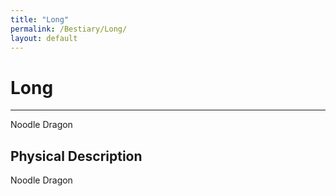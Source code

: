 ```yaml
---
title: "Long"
permalink: /Bestiary/Long/
layout: default
---
```

# Long
---
Noodle Dragon

## Physical Description


Noodle Dragon